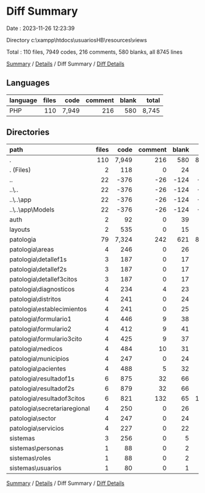 # Diff Summary

Date : 2023-11-26 12:23:39

Directory c:\\xampp\\htdocs\\usuariosHB\\resources\\views

Total : 110 files,  7949 codes, 216 comments, 580 blanks, all 8745 lines

[Summary](results.md) / [Details](details.md) / Diff Summary / [Diff Details](diff-details.md)

## Languages
| language | files | code | comment | blank | total |
| :--- | ---: | ---: | ---: | ---: | ---: |
| PHP | 110 | 7,949 | 216 | 580 | 8,745 |

## Directories
| path | files | code | comment | blank | total |
| :--- | ---: | ---: | ---: | ---: | ---: |
| . | 110 | 7,949 | 216 | 580 | 8,745 |
| . (Files) | 2 | 118 | 0 | 24 | 142 |
| .. | 22 | -376 | -26 | -124 | -526 |
| ..\\.. | 22 | -376 | -26 | -124 | -526 |
| ..\\..\\app | 22 | -376 | -26 | -124 | -526 |
| ..\\..\\app\\Models | 22 | -376 | -26 | -124 | -526 |
| auth | 2 | 92 | 0 | 39 | 131 |
| layouts | 2 | 535 | 0 | 15 | 550 |
| patologia | 79 | 7,324 | 242 | 621 | 8,187 |
| patologia\\areas | 4 | 246 | 0 | 26 | 272 |
| patologia\\detallef1s | 3 | 187 | 0 | 17 | 204 |
| patologia\\detallef2s | 3 | 187 | 0 | 17 | 204 |
| patologia\\detallef3citos | 3 | 187 | 0 | 17 | 204 |
| patologia\\diagnosticos | 4 | 234 | 4 | 23 | 261 |
| patologia\\distritos | 4 | 241 | 0 | 24 | 265 |
| patologia\\establecimientos | 4 | 241 | 0 | 25 | 266 |
| patologia\\formulario1 | 4 | 446 | 9 | 38 | 493 |
| patologia\\formulario2 | 4 | 412 | 9 | 41 | 462 |
| patologia\\formulario3cito | 4 | 425 | 9 | 37 | 471 |
| patologia\\medicos | 4 | 484 | 10 | 31 | 525 |
| patologia\\municipios | 4 | 247 | 0 | 24 | 271 |
| patologia\\pacientes | 4 | 488 | 5 | 32 | 525 |
| patologia\\resultadof1s | 6 | 875 | 32 | 66 | 973 |
| patologia\\resultadof2s | 6 | 879 | 32 | 66 | 977 |
| patologia\\resultadof3citos | 6 | 821 | 132 | 65 | 1,018 |
| patologia\\secretariaregional | 4 | 250 | 0 | 26 | 276 |
| patologia\\sector | 4 | 247 | 0 | 24 | 271 |
| patologia\\servicios | 4 | 227 | 0 | 22 | 249 |
| sistemas | 3 | 256 | 0 | 5 | 261 |
| sistemas\\personas | 1 | 88 | 0 | 2 | 90 |
| sistemas\\roles | 1 | 88 | 0 | 2 | 90 |
| sistemas\\usuarios | 1 | 80 | 0 | 1 | 81 |

[Summary](results.md) / [Details](details.md) / Diff Summary / [Diff Details](diff-details.md)